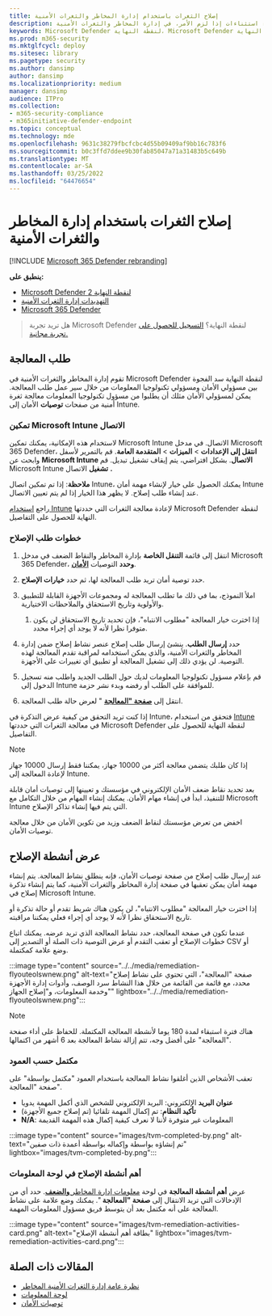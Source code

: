 ```yaml
---
title: إصلاح الثغرات باستخدام إدارة المخاطر والثغرات الأمنية
description: يمكنك معالجة نقاط ضعف الأمان التي تم اكتشافها من خلال توصيات الأمان، وإنشاء استثناءات إذا لزم الأمر، في إدارة المخاطر والثغرات الأمنية.
keywords: Microsoft Defender لنقطة النهاية، Microsoft Defender لنقطة النهاية tvm، إدارة المخاطر والثغرات الأمنية، & إدارة الثغرات الأمنية، & إدارة الثغرات الأمنية المعالجة، المعالجة بالتلفزيون intune، sccm المعالجة بالتلفزيون
ms.prod: m365-security
ms.mktglfcycl: deploy
ms.sitesec: library
ms.pagetype: security
ms.author: dansimp
author: dansimp
ms.localizationpriority: medium
manager: dansimp
audience: ITPro
ms.collection:
- m365-security-compliance
- m365initiative-defender-endpoint
ms.topic: conceptual
ms.technology: mde
ms.openlocfilehash: 9631c38279fbcfcbc4d55b09409af9bb16c783f6
ms.sourcegitcommit: b0c3ffd7ddee9b30fab85047a71a31483b5c649b
ms.translationtype: MT
ms.contentlocale: ar-SA
ms.lasthandoff: 03/25/2022
ms.locfileid: "64476654"
---
```

# <a name="remediate-vulnerabilities-with-threat-and-vulnerability-management"></a>إصلاح الثغرات باستخدام إدارة المخاطر والثغرات الأمنية

[!INCLUDE [Microsoft 365 Defender rebranding](../../includes/microsoft-defender.md)]

**ينطبق على:**
- [Microsoft Defender لنقطة النهاية 2](https://go.microsoft.com/fwlink/?linkid=2154037)
- [التهديدات إدارة الثغرات الأمنية](next-gen-threat-and-vuln-mgt.md)
- [Microsoft 365 Defender](https://go.microsoft.com/fwlink/?linkid=2118804)

> هل تريد تجربة Microsoft Defender لنقطة النهاية؟ [التسجيل للحصول على تجربة مجانية.](https://signup.microsoft.com/create-account/signup?products=7f379fee-c4f9-4278-b0a1-e4c8c2fcdf7e&ru=https://aka.ms/MDEp2OpenTrial?ocid=docs-wdatp-portaloverview-abovefoldlink)

## <a name="request-remediation"></a>طلب المعالجة

تقوم إدارة المخاطر والثغرات الأمنية في Microsoft Defender لنقطة النهاية سد الفجوة بين مسؤولي الأمان ومسؤولي تكنولوجيا المعلومات من خلال سير عمل طلب المعالجة. يمكن لمسؤولي الأمان مثلك أن يطلبوا من مسؤول تكنولوجيا المعلومات معالجة ثغرة أمنية من صفحات **توصيات** الأمان إلى Intune.

### <a name="enable-microsoft-intune-connection"></a>تمكين Microsoft Intune الاتصال

لاستخدام هذه الإمكانية، يمكنك تمكين Microsoft Intune الاتصال. في مدخل Microsoft 365 Defender، **انتقل إلى الإعدادات** \> **الميزات** \> **المتقدمة العامة**. قم بالتمرير لأسفل وابحث عن **Microsoft Intune الاتصال**. بشكل افتراضي، يتم إيقاف تشغيل تبديل. قم Microsoft Intune **تشغيل** الاتصال **.**

**ملاحظة**: إذا تم تمكين اتصال Intune، يمكنك الحصول على خيار لإنشاء مهمة أمان Intune عند إنشاء طلب إصلاح. لا يظهر هذا الخيار إذا لم يتم تعيين الاتصال.

راجع [استخدام Intune](/intune/atp-manage-vulnerabilities) لإعادة معالجة الثغرات التي حددتها Microsoft Defender لنقطة النهاية للحصول على التفاصيل.

### <a name="remediation-request-steps"></a>خطوات طلب الإصلاح

1. انتقل إلى قائمة **التنقل الخاصة** بإدارة المخاطر والنقاط الضعف في مدخل Microsoft 365 Defender، **وحدد** التوصيات [**الأمان**](tvm-security-recommendation.md).

2. حدد توصية أمان تريد طلب المعالجة لها، ثم حدد **خيارات الإصلاح**.

3. املأ النموذج، بما في ذلك ما تطلب المعالجة له ومجموعات الأجهزة القابلة للتطبيق والأولوية وتاريخ الاستحقاق والملاحظات الاختيارية.
    1. إذا اخترت خيار المعالجة "مطلوب الانتباه"، فإن تحديد تاريخ الاستحقاق لن يكون متوفرا نظرا لأنه لا يوجد أي إجراء محدد.

4. حدد **إرسال الطلب**. ينشئ إرسال طلب إصلاح عنصر نشاط إصلاح ضمن إدارة المخاطر والثغرات الأمنية، والذي يمكن استخدامه لمراقبة تقدم المعالجة لهذه التوصية. لن يؤدي ذلك إلى تشغيل المعالجة أو تطبيق أي تغييرات على الأجهزة.

5. قم بإعلام مسؤول تكنولوجيا المعلومات لديك حول الطلب الجديد واطلب منه تسجيل الدخول إلى Intune للموافقة على الطلب أو رفضه وبدء نشر حزمة.

6. انتقل إلى [**صفحة "المعالجة**](tvm-remediation.md) " لعرض حالة طلب المعالجة.

إذا كنت تريد التحقق من كيفية عرض التذكرة في Intune، فتحقق من استخدام [Intune](/intune/atp-manage-vulnerabilities) في معالجة الثغرات التي حددتها Microsoft Defender لنقطة النهاية للحصول على التفاصيل.

> [!NOTE]
> إذا كان طلبك يتضمن معالجة أكثر من 10000 جهاز، يمكننا فقط إرسال 10000 جهاز لإعادة المعالجة إلى Intune.

بعد تحديد نقاط ضعف الأمان الإلكتروني في مؤسستك و تعيينها إلى توصيات أمان قابلة للتنفيذ، ابدأ [](tvm-security-recommendation.md)في إنشاء مهام الأمان. يمكنك إنشاء المهام من خلال التكامل مع Microsoft Intune التي يتم فيها إنشاء تذاكر الإصلاح.

اخفض من تعرض مؤسستك لنقاط الضعف وزيد من تكوين الأمان من خلال معالجة توصيات الأمان.

## <a name="view-your-remediation-activities"></a>عرض أنشطة الإصلاح

عند إرسال طلب إصلاح من صفحة توصيات الأمان، فإنه ينطلق نشاط المعالجة. يتم إنشاء مهمة أمان يمكن تعقبها في صفحة إدارة المخاطر والثغرات الأمنية، كما يتم إنشاء تذكرة إصلاح في  Microsoft Intune.

إذا اخترت خيار المعالجة "مطلوب الانتباه"، لن يكون هناك شريط تقدم أو حالة تذكرة أو تاريخ الاستحقاق نظرا لأنه لا يوجد أي إجراء فعلي يمكننا مراقبته.

عندما تكون في صفحة المعالجة، حدد نشاط المعالجة الذي تريد عرضه. يمكنك اتباع خطوات الإصلاح أو تعقب التقدم أو عرض التوصية ذات الصلة أو التصدير إلى CSV أو وضع علامة كمكتملة.

:::image type="content" source="../../media/remediation-flyouteolswnew.png" alt-text="صفحة &quot;المعالجة&quot;، التي تحتوي على نشاط إصلاح محدد، مع قائمة من القائمة من خلال هذا النشاط سرد الوصف، وأدوات إدارة الأجهزة وخدمة المعلومات، و&quot;إصلاح الجهاز&quot;" lightbox="../../media/remediation-flyouteolswnew.png":::

> [!NOTE]
> هناك فترة استبقاء لمدة 180 يوما لأنشطة المعالجة المكتملة. للحفاظ على أداء صفحة "المعالجة" على أفضل وجه، تتم إزالة نشاط المعالجة بعد 6 أشهر من اكتمالها.

### <a name="completed-by-column"></a>مكتمل حسب العمود

تعقب الأشخاص الذين أغلقوا نشاط المعالجة باستخدام العمود "مكتمل بواسطة" على صفحة "المعالجة".

- **عنوان البريد** الإلكتروني: البريد الإلكتروني للشخص الذي أكمل المهمة يدويا
- **تأكيد النظام**: تم إكمال المهمة تلقائيا (تم إصلاح جميع الأجهزة)
- **N/A**: المعلومات غير متوفرة لأننا لا نعرف كيفية إكمال هذه المهمة القديمة

:::image type="content" source="images/tvm-completed-by.png" alt-text="تم إنشاؤه بواسطة وإكماله بواسطة أعمدة ذات صفين" lightbox="images/tvm-completed-by.png":::

### <a name="top-remediation-activities-in-the-dashboard"></a>أهم أنشطة الإصلاح في لوحة المعلومات

عرض **أهم أنشطة المعالجة** في لوحة [معلومات إدارة المخاطر **والضعف**](tvm-dashboard-insights.md). حدد أي من الإدخالات التي تريد الانتقال إلى **صفحة "المعالجة** ". يمكنك وضع علامة على نشاط المعالجة على أنه مكتمل بعد أن يتوسط فريق مسؤول المعلومات المهمة.

:::image type="content" source="images/tvm-remediation-activities-card.png" alt-text="بطاقة أهم أنشطة الإصلاح" lightbox="images/tvm-remediation-activities-card.png":::

## <a name="related-articles"></a>المقالات ذات الصلة

- [نظرة عامة إدارة الثغرات الأمنية المخاطر](next-gen-threat-and-vuln-mgt.md)
- [لوحة المعلومات](tvm-dashboard-insights.md)
- [توصيات الأمان](tvm-security-recommendation.md)
